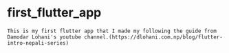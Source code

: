 # first_flutter_app
    This is my first flutter app that I made my following the guide from Damodar Lohani's youtube channel.(https://dlohani.com.np/blog/flutter-intro-nepali-series)